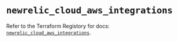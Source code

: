 # `newrelic_cloud_aws_integrations`

Refer to the Terraform Registory for docs: [`newrelic_cloud_aws_integrations`](https://registry.terraform.io/providers/newrelic/newrelic/3.20.2/docs/resources/cloud_aws_integrations).
